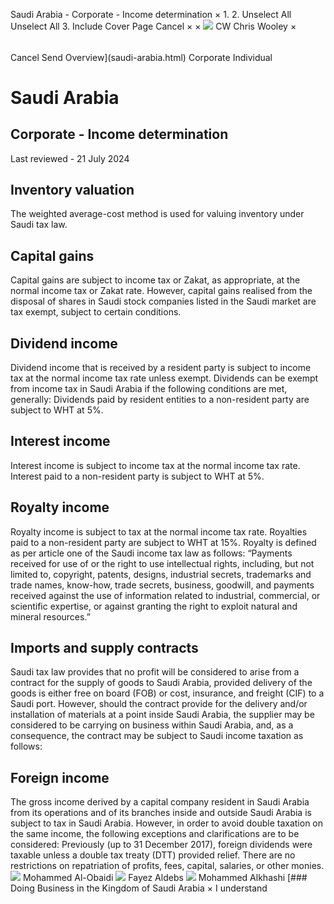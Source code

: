 Saudi Arabia - Corporate - Income determination
×
1.
2.
Unselect All
Unselect All
3.
Include Cover Page
Cancel
×
×
![](-/media/world-wide-tax-summaries/attachments/global---chris-wooley.ashx%3Frev=ac5e5f3223b34096b1afc2a6009c7320&revision=ac5e5f32-23b3-4096-b1af-c2a6009c7320&hash=859B7ADC84DC2CBEC9760E9E6EE7DE6D0A8BFCDF)
CW
Chris Wooley
×
######
Cancel
Send
Overview](saudi-arabia.html)
Corporate
Individual
# Saudi Arabia
## Corporate - Income determination
Last reviewed - 21 July 2024
## Inventory valuation
The weighted average-cost method is used for valuing inventory under Saudi tax law.
## Capital gains
Capital gains are subject to income tax or Zakat, as appropriate, at the normal income tax or Zakat rate. However, capital gains realised from the disposal of shares in Saudi stock companies listed in the Saudi market are tax exempt, subject to certain conditions.
## Dividend income
Dividend income that is received by a resident party is subject to income tax at the normal income tax rate unless exempt. Dividends can be exempt from income tax in Saudi Arabia if the following conditions are met, generally:
Dividends paid by resident entities to a non-resident party are subject to WHT at 5%.
## Interest income
Interest income is subject to income tax at the normal income tax rate. Interest paid to a non-resident party is subject to WHT at 5%.
## Royalty income
Royalty income is subject to tax at the normal income tax rate. Royalties paid to a non-resident party are subject to WHT at 15%.
Royalty is defined as per article one of the Saudi income tax law as follows:
“Payments received for use of or the right to use intellectual rights, including, but not limited to, copyright, patents, designs, industrial secrets, trademarks and trade names, know-how, trade secrets, business, goodwill, and payments received against the use of information related to industrial, commercial, or scientific expertise, or against granting the right to exploit natural and mineral resources.”
## Imports and supply contracts
Saudi tax law provides that no profit will be considered to arise from a contract for the supply of goods to Saudi Arabia, provided delivery of the goods is either free on board (FOB) or cost, insurance, and freight (CIF) to a Saudi port. However, should the contract provide for the delivery and/or installation of materials at a point inside Saudi Arabia, the supplier may be considered to be carrying on business within Saudi Arabia, and, as a consequence, the contract may be subject to Saudi income taxation as follows:
## Foreign income
The gross income derived by a capital company resident in Saudi Arabia from its operations and of its branches inside and outside Saudi Arabia is subject to tax in Saudi Arabia. However, in order to avoid double taxation on the same income, the following exceptions and clarifications are to be considered:
Previously (up to 31 December 2017), foreign dividends were taxable unless a double tax treaty (DTT) provided relief.
There are no restrictions on repatriation of profits, fees, capital, salaries, or other monies.
![](-/media/world-wide-tax-summaries/attachments/saudi-_arabia---mohammed_al_obaidi.ashx%3Frev=253d28e9302f4c2f88ae4d79c0165d94&revision=253d28e9-302f-4c2f-88ae-4d79c0165d94&hash=9DCF61D7E180D2FAF104FC7284F888DB6F4800A2)
Mohammed Al-Obaidi
![](-/media/world-wide-tax-summaries/attachments/saudiarabia---fayezaldebs.ashx%3Frev=274384aab0ec49968a7cf8e0c9533de2&revision=274384aa-b0ec-4996-8a7c-f8e0c9533de2&hash=7DB119184F0AE39BF1C8889275F76AB25A5199A0)
Fayez Aldebs
![](-/media/world-wide-tax-summaries/saudiarabiamohammed-alkhashimo-alkhashi--personal-photojpg20220618065042022.ashx%3Frev=278cdd0d8fc14279bd6ba299b3b117d7&revision=278cdd0d-8fc1-4279-bd6b-a299b3b117d7&hash=C7E6BE52B5E159F86CDEDB0BFF112C562353B9D9)
Mohammed Alkhashi
[### Doing Business in the Kingdom of Saudi Arabia
×
I understand